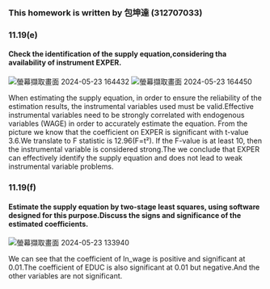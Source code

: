 ### This homework is written by 包坤達 (312707033)
### 11.19(e)
#### Check the identification of the supply equation,considering tha availability of instrument EXPER.
![螢幕擷取畫面 2024-05-23 164432](https://github.com/HWTeng-Course/202402-Financial-Econometrics/assets/162653388/e77a3fe8-03a0-4053-8bd7-12aa17da6801)
![螢幕擷取畫面 2024-05-23 164450](https://github.com/HWTeng-Course/202402-Financial-Econometrics/assets/162653388/cb8db338-51ed-4ec0-a9af-f80ccf32d09a)

When estimating the supply equation, in order to ensure the reliability of the estimation results, the instrumental variables used must be valid.Effective instrumental variables need to be strongly correlated with endogenous variables (WAGE) in order to accurately estimate the equation.
From the picture we know that the coefficient on EXPER is
significant with t-value 3.6.We translate to F statistic is 12.96(F=t²).
If the F-value is at least 10, then the instrumental variable is considered strong.The we conclude that EXPER can effectively identify the supply equation and does not lead to weak instrumental variable problems.


### 11.19(f)
#### Estimate the supply equation by two-stage least squares, using software designed for this purpose.Discuss the signs and significance of the estimated coefficients.

![螢幕擷取畫面 2024-05-23 133940](https://github.com/HWTeng-Course/202402-Financial-Econometrics/assets/162653388/04856793-297c-454a-b08b-ea4725183b02)

We can see that the coefficient of  ln_wage is positive and significant at 0.01.The coefficient of EDUC is also significant at 0.01 but negative.And the other variables are not significant.

